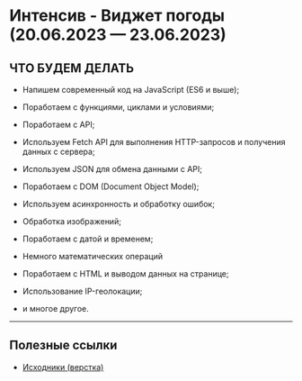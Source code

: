 # Интенсив - Виджет погоды (20.06.2023 — 23.06.2023)

## ЧТО БУДЕМ ДЕЛАТЬ

- Напишем современный код на JavaScript (ES6 и выше);

- Поработаем с функциями, циклами и условиями;

- Поработаем с API;

- Используем Fetch API для выполнения HTTP-запросов и получения данных с сервера;

- Используем JSON для обмена данными с API;

- Поработаем с DOM (Document Object Model);

- Используем асинхронность и обработку ошибок;

- Обработка изображений;

- Поработаем с датой и временем;

- Немного математических операций

- Поработаем с HTML и выводом данных на странице;

- Использование IP-геолокации;

- и многое другое.

***

## Полезные ссылки
- [Исходники (верстка)](https://fs09.getcourse.ru/fileservice/file/download/a/251231/sc/424/h/e23d0dab7c92de164a16e281b6eddedd.zip)